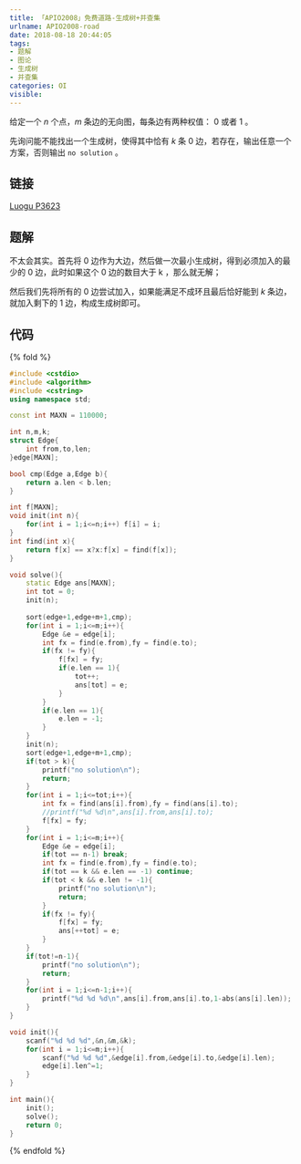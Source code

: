 ```yaml
---
title: 「APIO2008」免费道路-生成树+并查集
urlname: APIO2008-road
date: 2018-08-18 20:44:05
tags:
- 题解
- 图论
- 生成树
- 并查集
categories: OI
visible:
---
```


给定一个 $n$ 个点，$m$ 条边的无向图，每条边有两种权值： $0$ 或者 $1$ 。

先询问能不能找出一个生成树，使得其中恰有 $k$ 条 $0$ 边，若存在，输出任意一个方案，否则输出 `no solution` 。


<!-- more -->

## 链接

[Luogu P3623](https://www.luogu.org/problemnew/show/P3623)

## 题解

不太会其实。首先将 $0$ 边作为大边，然后做一次最小生成树，得到必须加入的最少的 $0$ 边，此时如果这个 $0$ 边的数目大于 k ，那么就无解；

然后我们先将所有的 $0$ 边尝试加入，如果能满足不成环且最后恰好能到 $k$ 条边，就加入剩下的 $1$ 边，构成生成树即可。

## 代码

{% fold %}
```cpp
#include <cstdio>
#include <algorithm>
#include <cstring>
using namespace std;

const int MAXN = 110000;

int n,m,k;
struct Edge{
    int from,to,len;
}edge[MAXN];

bool cmp(Edge a,Edge b){
    return a.len < b.len;
}

int f[MAXN];
void init(int n){
    for(int i = 1;i<=n;i++) f[i] = i;
}
int find(int x){
    return f[x] == x?x:f[x] = find(f[x]);
}

void solve(){
    static Edge ans[MAXN];
    int tot = 0;
    init(n);
    
    sort(edge+1,edge+m+1,cmp);
    for(int i = 1;i<=m;i++){
        Edge &e = edge[i];
        int fx = find(e.from),fy = find(e.to);
        if(fx != fy){
            f[fx] = fy;
            if(e.len == 1){
                tot++;
                ans[tot] = e;
            }
        }
        if(e.len == 1){
            e.len = -1;
        }	
    }
    init(n);
    sort(edge+1,edge+m+1,cmp);
    if(tot > k){
        printf("no solution\n");
        return;
    }
    for(int i = 1;i<=tot;i++){
        int fx = find(ans[i].from),fy = find(ans[i].to);
        //printf("%d %d\n",ans[i].from,ans[i].to);
        f[fx] = fy;
    }
    for(int i = 1;i<=m;i++){
        Edge &e = edge[i];
        if(tot == n-1) break;
        int fx = find(e.from),fy = find(e.to);
        if(tot == k && e.len == -1) continue;
        if(tot < k && e.len != -1){
            printf("no solution\n");
            return;          
        }
        if(fx != fy){
            f[fx] = fy;
            ans[++tot] = e;
        }
    }	
    if(tot!=n-1){
        printf("no solution\n");
        return;         
    }
    for(int i = 1;i<=n-1;i++){
        printf("%d %d %d\n",ans[i].from,ans[i].to,1-abs(ans[i].len));
    }
}

void init(){
    scanf("%d %d %d",&n,&m,&k);
    for(int i = 1;i<=m;i++){
        scanf("%d %d %d",&edge[i].from,&edge[i].to,&edge[i].len);
        edge[i].len^=1;
    }
}

int main(){
    init();
    solve();
    return 0;
}
```
{% endfold %}